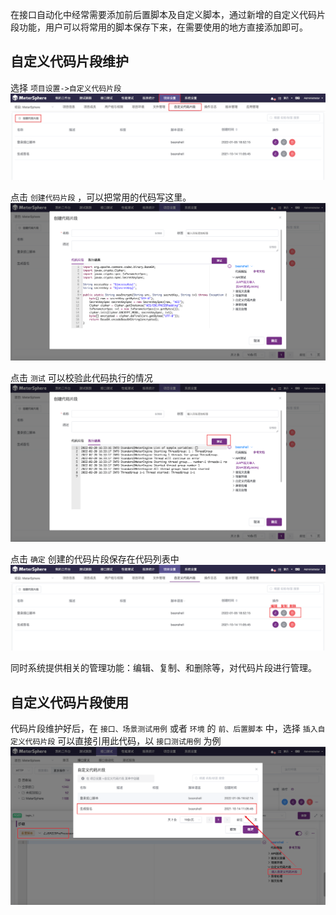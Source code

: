 在接口自动化中经常需要添加前后置脚本及自定义脚本，通过新增的自定义代码片段功能，用户可以将常用的脚本保存下来，在需要使用的地方直接添加即可。

## 自定义代码片段维护
选择 `项目设置->自定义代码片段`
![!项目设置](../../img/project_management/创建代码片段1.png)

点击 `创建代码片段` ，可以把常用的代码写这里。
![!项目设置](../../img/project_management/创建代码片段2.png)

点击 `测试` 可以校验此代码执行的情况
![!项目设置](../../img/project_management/创建代码片段3.png)

点击 `确定` 创建的代码片段保存在代码列表中
![!项目设置](../../img/project_management/代码列表操作.png)

同时系统提供相关的管理功能：编辑、复制、和删除等，对代码片段进行管理。

## 自定义代码片段使用
代码片段维护好后，在 `接口、场景测试用例` 或者 `环境` 的 `前、后置脚本` 中，选择 `插入自定义代码片段` 可以直接引用此代码，以 `接口测试用例` 为例
![!项目设置](../../img/project_management/插入自定义代码片段.png)
